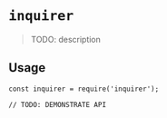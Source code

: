 # `inquirer`

> TODO: description

## Usage

```
const inquirer = require('inquirer');

// TODO: DEMONSTRATE API
```
